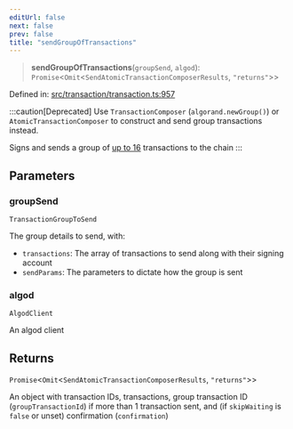 ```yaml
---
editUrl: false
next: false
prev: false
title: "sendGroupOfTransactions"
---
```


> **sendGroupOfTransactions**(`groupSend`, `algod`): `Promise`\<`Omit`\<`SendAtomicTransactionComposerResults`, `"returns"`\>\>

Defined in: [src/transaction/transaction.ts:957](https://github.com/algorandfoundation/algokit-utils-ts/blob/45957336d0cbf88c980c0a3343335a5e5e142c93/src/transaction/transaction.ts#L957)

:::caution[Deprecated]
Use `TransactionComposer` (`algorand.newGroup()`) or `AtomicTransactionComposer` to construct and send group transactions instead.

Signs and sends a group of [up to 16](https://developer.algorand.org/docs/get-details/atomic_transfers/#create-transactions) transactions to the chain
:::

## Parameters

### groupSend

`TransactionGroupToSend`

The group details to send, with:
  * `transactions`: The array of transactions to send along with their signing account
  * `sendParams`: The parameters to dictate how the group is sent

### algod

`AlgodClient`

An algod client

## Returns

`Promise`\<`Omit`\<`SendAtomicTransactionComposerResults`, `"returns"`\>\>

An object with transaction IDs, transactions, group transaction ID (`groupTransactionId`) if more than 1 transaction sent, and (if `skipWaiting` is `false` or unset) confirmation (`confirmation`)

